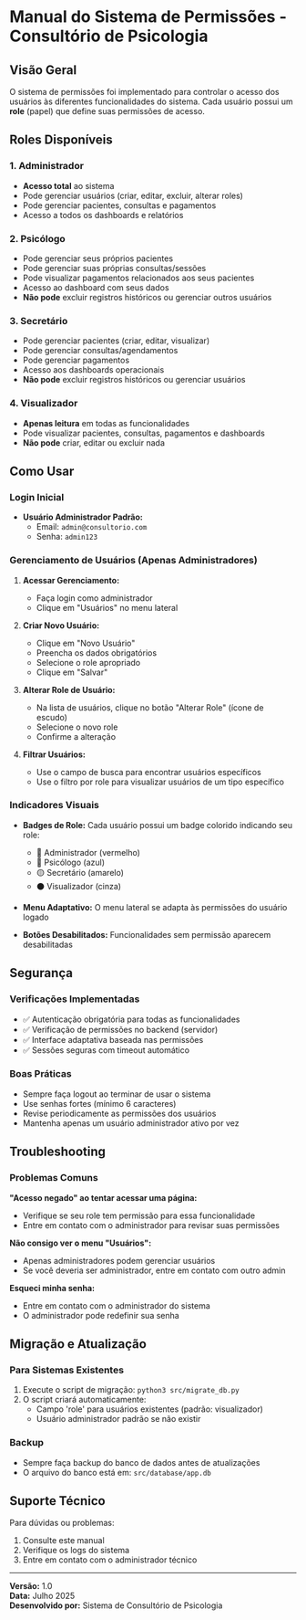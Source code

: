 # Manual do Sistema de Permissões - Consultório de Psicologia

## Visão Geral

O sistema de permissões foi implementado para controlar o acesso dos usuários às diferentes funcionalidades do sistema. Cada usuário possui um **role** (papel) que define suas permissões de acesso.

## Roles Disponíveis

### 1. Administrador
- **Acesso total** ao sistema
- Pode gerenciar usuários (criar, editar, excluir, alterar roles)
- Pode gerenciar pacientes, consultas e pagamentos
- Acesso a todos os dashboards e relatórios

### 2. Psicólogo
- Pode gerenciar seus próprios pacientes
- Pode gerenciar suas próprias consultas/sessões
- Pode visualizar pagamentos relacionados aos seus pacientes
- Acesso ao dashboard com seus dados
- **Não pode** excluir registros históricos ou gerenciar outros usuários

### 3. Secretário
- Pode gerenciar pacientes (criar, editar, visualizar)
- Pode gerenciar consultas/agendamentos
- Pode gerenciar pagamentos
- Acesso aos dashboards operacionais
- **Não pode** excluir registros históricos ou gerenciar usuários

### 4. Visualizador
- **Apenas leitura** em todas as funcionalidades
- Pode visualizar pacientes, consultas, pagamentos e dashboards
- **Não pode** criar, editar ou excluir nada

## Como Usar

### Login Inicial
- **Usuário Administrador Padrão:**
  - Email: `admin@consultorio.com`
  - Senha: `admin123`

### Gerenciamento de Usuários (Apenas Administradores)

1. **Acessar Gerenciamento:**
   - Faça login como administrador
   - Clique em "Usuários" no menu lateral

2. **Criar Novo Usuário:**
   - Clique em "Novo Usuário"
   - Preencha os dados obrigatórios
   - Selecione o role apropriado
   - Clique em "Salvar"

3. **Alterar Role de Usuário:**
   - Na lista de usuários, clique no botão "Alterar Role" (ícone de escudo)
   - Selecione o novo role
   - Confirme a alteração

4. **Filtrar Usuários:**
   - Use o campo de busca para encontrar usuários específicos
   - Use o filtro por role para visualizar usuários de um tipo específico

### Indicadores Visuais

- **Badges de Role:** Cada usuário possui um badge colorido indicando seu role:
  - 🔴 Administrador (vermelho)
  - 🔵 Psicólogo (azul)
  - 🟡 Secretário (amarelo)
  - ⚫ Visualizador (cinza)

- **Menu Adaptativo:** O menu lateral se adapta às permissões do usuário logado
- **Botões Desabilitados:** Funcionalidades sem permissão aparecem desabilitadas

## Segurança

### Verificações Implementadas
- ✅ Autenticação obrigatória para todas as funcionalidades
- ✅ Verificação de permissões no backend (servidor)
- ✅ Interface adaptativa baseada nas permissões
- ✅ Sessões seguras com timeout automático

### Boas Práticas
- Sempre faça logout ao terminar de usar o sistema
- Use senhas fortes (mínimo 6 caracteres)
- Revise periodicamente as permissões dos usuários
- Mantenha apenas um usuário administrador ativo por vez

## Troubleshooting

### Problemas Comuns

**"Acesso negado" ao tentar acessar uma página:**
- Verifique se seu role tem permissão para essa funcionalidade
- Entre em contato com o administrador para revisar suas permissões

**Não consigo ver o menu "Usuários":**
- Apenas administradores podem gerenciar usuários
- Se você deveria ser administrador, entre em contato com outro admin

**Esqueci minha senha:**
- Entre em contato com o administrador do sistema
- O administrador pode redefinir sua senha

## Migração e Atualização

### Para Sistemas Existentes
1. Execute o script de migração: `python3 src/migrate_db.py`
2. O script criará automaticamente:
   - Campo 'role' para usuários existentes (padrão: visualizador)
   - Usuário administrador padrão se não existir

### Backup
- Sempre faça backup do banco de dados antes de atualizações
- O arquivo do banco está em: `src/database/app.db`

## Suporte Técnico

Para dúvidas ou problemas:
1. Consulte este manual
2. Verifique os logs do sistema
3. Entre em contato com o administrador técnico

---

**Versão:** 1.0  
**Data:** Julho 2025  
**Desenvolvido por:** Sistema de Consultório de Psicologia

